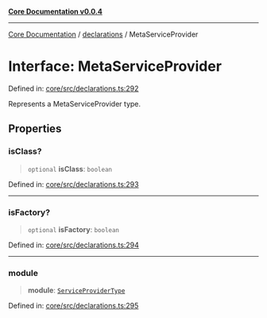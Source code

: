 [**Core Documentation v0.0.4**](../../README.md)

***

[Core Documentation](../../modules.md) / [declarations](../README.md) / MetaServiceProvider

# Interface: MetaServiceProvider

Defined in: [core/src/declarations.ts:292](https://github.com/stonemjs/core/blob/2adc2da4c7e3b5a9f593c198ba7e8ad639651777/src/declarations.ts#L292)

Represents a MetaServiceProvider type.

## Properties

### isClass?

> `optional` **isClass**: `boolean`

Defined in: [core/src/declarations.ts:293](https://github.com/stonemjs/core/blob/2adc2da4c7e3b5a9f593c198ba7e8ad639651777/src/declarations.ts#L293)

***

### isFactory?

> `optional` **isFactory**: `boolean`

Defined in: [core/src/declarations.ts:294](https://github.com/stonemjs/core/blob/2adc2da4c7e3b5a9f593c198ba7e8ad639651777/src/declarations.ts#L294)

***

### module

> **module**: [`ServiceProviderType`](../type-aliases/ServiceProviderType.md)

Defined in: [core/src/declarations.ts:295](https://github.com/stonemjs/core/blob/2adc2da4c7e3b5a9f593c198ba7e8ad639651777/src/declarations.ts#L295)
